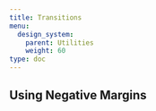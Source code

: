 ```yaml
---
title: Transitions
menu:
  design_system:
    parent: Utilities
    weight: 60
type: doc
---
```



## Using Negative Margins